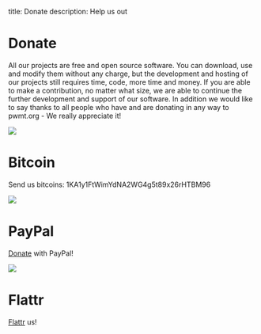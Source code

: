 title: Donate
description: Help us out

# Donate

All our projects are free and open source software. You can download, use and
modify them without any charge, but the development and hosting of our projects
still requires time, code, more time and money. If you are able to make a
contribution, no matter what size, we are able to continue the further
development and support of our software. In addition we would like to say thanks
to all people who have and are donating in any way to pwmt.org - We really
appreciate it!

<div class="row feature">
  <div class="col-sm-4 item">
    <img src="/static/img/icon-bitcoin.png" />
    <h1>Bitcoin</h1>
    <p>Send us bitcoins: 1KA1y1FtWimYdNA2WG4g5t89x26rHTBM96</p>
  </div>
  <div class="col-sm-4 item">
    <img src="/static/img/icon-paypal.png" />
    <h1>PayPal</h1>
    <p><a
    href="https://www.paypal.com/cgi-bin/webscr?cmd=\_s-xclick&hosted_button_id=VZG8ZQJWALXV6">Donate</a>
    with PayPal!
  </div>
  <div class="col-sm-4 item">
    <img src="/static/img/icon-flattr.png" />
    <h1>Flattr</h1>
    <p><a href="https://flattr.com/thing/254992/pwmt-on-Flattr">Flattr</a> us!
  </div>
</div>
